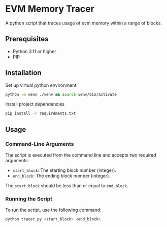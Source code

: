 # EVM Memory Tracer

A python script that traces usage of evm memory within a range of blocks.

## Prerequisites

- Python 3.11 or higher
- PIP

## Installation

Set up virtual python environment

```bash
python -m venv ./venv && source venv/bin/activate
```

Install project dependencies

```bash
pip install -r requirements.txt
```

## Usage

### Command-Line Arguments

The script is executed from the command line and accepts two required arguments:

- `start_block`: The starting block number (integer).
- `end_block`: The ending block number (integer).

The `start_block` should be less than or equal to `end_block`.

### Running the Script

To run the script, use the following command:

```bash
python tracer.py <start_block> <end_block>

```
